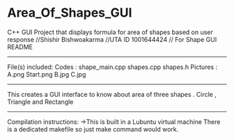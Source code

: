 # Area_Of_Shapes_GUI
C++ GUI Project that displays formula for area of shapes based on user response
//Shishir Bishwoakarma //UTA ID 1001644424 // For Shape GUI
README
**************
File(s) included: 
Codes : shape_main.cpp shapes.cpp shapes.h
Pictures : A.png Start.png B.jpg C.jpg 

**************

This creates a GUI interface to know about area of three shapes .
Circle , Triangle and Rectangle


**************
Compilation instructions:
->This is built in a Lubuntu virtual machine
There is a dedicated makefile so just make command would work. 
	
